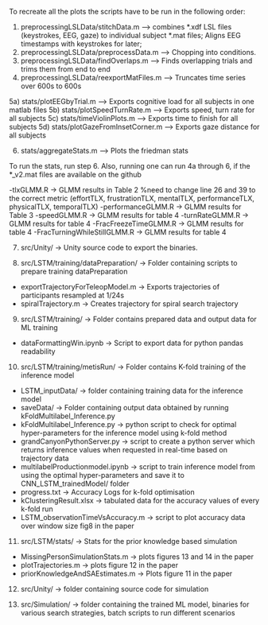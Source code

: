 To recreate all the plots the scripts have to be run in the following order:


1) preprocessingLSLData/stitchData.m --> combines *.xdf LSL files (keystrokes, EEG, gaze) to individual subject *.mat files; Aligns EEG timestamps with keystrokes for later; 
2) preprocessingLSLData/preprocessData.m --> Chopping into conditions.
3) preprocessingLSLData/findOverlaps.m --> Finds overlapping trials and trims them from end to end
4) preprocessingLSLData/reexportMatFiles.m --> Truncates time series over 600s to 600s


5a) stats/plotEEGbyTrial.m --> Exports cognitive load for all subjects in one matlab files
5b) stats/plotSpeedTurnRate.m --> Exports speed, turn rate for all subjects
5c) stats/timeViolinPlots.m --> Exports time to finish for all subjects
5d) stats/plotGazeFromInsetCorner.m --> Exports gaze distance for all subjects

6) stats/aggregateStats.m --> Plots the friedman stats

To run the stats, run step 6.
Also, running one can run 4a through 6, if the *_v2.mat files are available on the github


-tlxGLMM.R -> GLMM results in Table 2  %need to change line 26 and 39 to the correct metric (effortTLX, frustrationTLX, mentalTLX, performanceTLX, physicalTLX, temporalTLX)
-performanceGLMM.R -> GLMM results for Table 3
-speedGLMM.R -> GLMM results for table 4
-turnRateGLMM.R -> GLMM results for table 4
-FracFreezeTimeGLMM.R -> GLMM results for table 4
-FracTurningWhileStillGLMM.R -> GLMM results for table 4

7) src/Unity/ -> Unity source code to export the binaries.

8) src/LSTM/training/dataPreparation/ -> Folder containing scripts to prepare training dataPreparation
- exportTrajectoryForTeleopModel.m -> Exports trajectories of participants resampled at 1/24s
- spiralTrajectory.m -> Creates trajectory for spiral search trajectory

9) src/LSTM/training/ -> Folder contains prepared data and output data for ML training
- dataFormattingWin.ipynb -> Script to export data for python pandas readability

10) src/LSTM/training/metisRun/ -> Folder contains K-fold training of the inference model
- LSTM_inputData/ -> folder containing training data for the inference model
- saveData/ -> Folder containing output data obtained by running kFoldMultilabel_Inference.py
- kFoldMultilabel_Inference.py -> python script to check for optimal hyper-parameters for the inference model using k-fold method
- grandCanyonPythonServer.py -> script to create a python server which returns inference values when requested in real-time based on trajectory data
- multilabelProductionmodel.ipynb -> script to train inference model from using the optimal hyper-parameters and save it to CNN_LSTM_trainedModel/ folder
- progress.txt -> Accuracy Logs for k-fold optimisation
- kClusteringResult.xlsx -> tabulated data for the accuracy values of every k-fold run
- LSTM_observationTimeVsAccuracy.m -> script to plot accuracy data over window size fig8 in the paper

11) src/LSTM/stats/ -> Stats for the prior knowledge based simulation
- MissingPersonSimulationStats.m -> plots figures 13 and 14 in the paper
- plotTrajectories.m -> plots figure 12 in the paper
- priorKnowledgeAndSAEstimates.m -> Plots figure 11 in the paper

12) src/Unity/ -> folder containing source code for simulation

13) src/Simulation/ -> folder containing the trained ML model, binaries for various search strategies, batch scripts to run different scenarios
